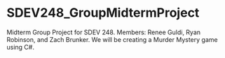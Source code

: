 # SDEV248_GroupMidtermProject
Midterm Group Project for SDEV 248. Members: Renee Guldi, Ryan Robinson, and Zach Brunker. We will be creating a Murder Mystery  game using C#.

